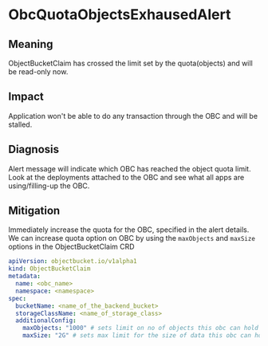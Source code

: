 # ObcQuotaObjectsExhausedAlert

## Meaning

ObjectBucketClaim has crossed the limit set by the quota(objects) and
will be read-only now.

## Impact

Application won't be able to do any transaction through the OBC and will be stalled.

## Diagnosis

Alert message will indicate which OBC has reached the object quota limit.
Look at the deployments attached to the OBC and
see what all apps are using/filling-up the OBC.

## Mitigation

Immediately increase the quota for the OBC, specified in the alert details.
We can increase quota option on OBC by using the `maxObjects` and
`maxSize` options in the ObjectBucketClaim CRD

```yaml
apiVersion: objectbucket.io/v1alpha1
kind: ObjectBucketClaim
metadata:
  name: <obc_name>
  namespace: <namespace>
spec:
  bucketName: <name_of_the_backend_bucket>
  storageClassName: <name_of_storage_class>
  additionalConfig:
    maxObjects: "1000" # sets limit on no of objects this obc can hold
    maxSize: "2G" # sets max limit for the size of data this obc can hold
```

